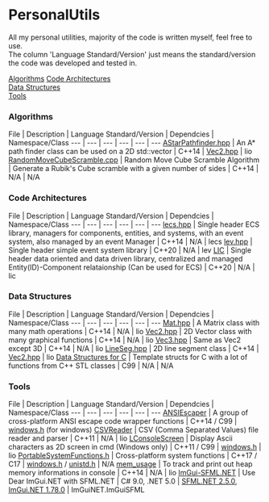 # PersonalUtils

All my personal utilities, majority of the code is written myself, feel free to use.  
The column 'Language Standard/Version' just means the standard/version the code was developed and tested in.

[Algorithms](algorithms)
[Code Architectures](code%20architectures)  
[Data Structures](data%20structures)  
[Tools](tools)  

### Algorithms

File | Description | Language Standard/Version | Dependcies | Namespace/Class
--- | --- | --- | --- | --- | ---
[AStarPathfinder.hpp](algorithms/AStarPathfinder.hpp) | An A* path finder class can be used on a 2D std::vector | C++14 | [Vec2.hpp](data%20structures/Graphics/Vec2.hpp) | lio
[RandomMoveCubeScramble.cpp](algorithms/RandomMoveCubeScramble.cpp) | Random Move Cube Scramble Algorithm | Generate a Rubik's Cube scramble with a given number of sides | C++14 | N/A | N/A

### Code Architectures

File | Description | Language Standard/Version | Dependcies | Namespace/Class
--- | --- | --- | --- | --- | ---
[lecs.hpp](code%20architectures/lecs.hpp) | Single header ECS library, managers for components, entities, and systems, with an event system, also managed by an event Manager | C++14 | N/A | lecs
[lev.hpp](code%20architectures/lev.hpp) | Single header simple event system library | C++20 | N/A | lev
[LIC](code%20architectures/LIC) | Single header data oriented and data driven library, centralized and managed Entity(ID)-Component relataionship (Can be used for ECS) | C++20 | N/A | lic
### Data Structures

File | Description | Language Standard/Version | Dependcies | Namespace/Class
--- | --- | --- | --- | --- | ---
[Mat.hpp](data%20structures/Math/Mat.hpp) | A Matrix class with many math operations | C++14 | N/A | lio
[Vec2.hpp](data%20structures/Math/Vec2.hpp) | 2D Vector class with many graphical functions | C++14 | N/A | lio
[Vec3.hpp](data%20structures/Math/Vec3.hpp) | Same as Vec2 except 3D | C++14 | N/A | lio
[LineSeg.hpp](data%20structures/Math/LineSeg.hpp) | 2D line segment class | C++14 | [Vec2.hpp](data%20structures/Math/Vec2.hpp) | lio
[Data Structures for C](data%20structures/Data%20Structures%20for%20C) | Template structs for C with a lot of functions from C++ STL classes | C99 | N/A | N/A

### Tools

File | Description | Language Standard/Version | Dependcies | Namespace/Class
--- | --- | --- | --- | --- | ---
[ANSIEscaper](tools/ANSIEscaper) | A group of cross-platform ANSI escape code wrapper functions | C++14 / C99 | [windows.h](https://en.wikipedia.org/wiki/Windows.h) (for windows)
[CSVReader](tools/CSVReader) | CSV (Comma Separated Values) file reader and parser | C++11 | N/A | lio
[LConsoleScreen](tools/LConsoleScreen) | Display Ascii characters as 2D screen in cmd (Windows only) | C++11 / C99 | [windows.h](https://en.wikipedia.org/wiki/Windows.h) | lio
[PortableSystemFunctions.h](tools/PortableSystemFunctions.h) | Cross-platform system functions | C++17 / C17 | [windows.h](https://en.wikipedia.org/wiki/Windows.h) / [unistd.h](https://en.wikipedia.org/wiki/Unistd.h) | N/A
[mem_usage](tools/mem_usage) | To track and print out heap memory informations in console | C++14 | N/A | lio
[ImGui-SFML.NET](tools/ImGui-SFML.NET) | Use Dear ImGui</span>.NET with SFML</span>.NET | C# 9.0, .NET 5.0 | [SFML.NET 2.5.0](https://www.sfml-dev.org/download/sfml.net/), [ImGui.NET 1.78.0](https://github.com/mellinoe/ImGui.NET) | ImGuiNET.ImGuiSFML
